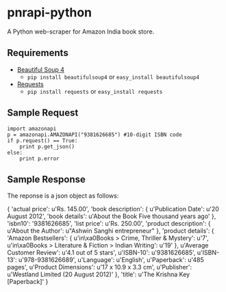 pnrapi-python
=============

A Python web-scraper for Amazon India book store.

Requirements
------------
* [Beautiful Soup 4][1]
  - `pip install beautifulsoup4` or `easy_install beautifulsoup4`
* [Requests][2]
  - `pip install requests` or `easy_install requests`

Sample Request
--------------
    import amazonapi
    p = amazonapi.AMAZONAPI("9381626685") #10-digit ISBN code
    if p.request() == True:
        print p.get_json()
    else:
        print p.error

Sample Response
---------------
The reponse is a json object as follows:

{
    'actual price': u'Rs. 145.00',
    'book description':
        {
            u'Publication Date': u'20 August 2012',
            'book details': u'About the Book Five thousand years ago'
        },
    'isbn10': '9381626685',
    'list price': u'Rs. 250.00',
    'product description':
        {
            u'About the Author': u"Ashwin Sanghi entrepreneur"
        },
    'product details':
        {
            'Amazon Bestsellers':
                {
                    u'in\xa0Books > Crime, Thriller & Mystery': u'7',
                    u'in\xa0Books > Literature & Fiction > Indian Writing': u'19'
                },
            u'Average Customer Review': u'4.1 out of 5 stars',
            u'ISBN-10': u'9381626685',
            u'ISBN-13': u'978-9381626689',
            u'Language': u'English',
            u'Paperback': u'485 pages',
            u'Product Dimensions': u'17 x 10.9 x 3.3 cm',
            u'Publisher': u'Westland Limited (20 August 2012)'
        },
    'title': u'The Krishna Key [Paperback]'
}

[1]: http://www.crummy.com/software/BeautifulSoup/
[2]: https://github.com/kennethreitz/requests


